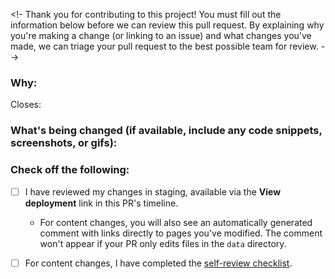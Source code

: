 <!-
Thank you for contributing to this project! You must fill out the information below before we can review this pull request. By explaining why you're making a change (or linking to an issue) and what changes you've made, we can triage your pull request to the best possible team for review.
-->

### Why:

Closes: 

<!-- If there's an existing issue for your change, please link to it above.
If there's _not_ an existing issue, please open one first to make it more likely that this update will be accepted: https://github.com/github/docs/issues/new/choose. -->

### What's being changed (if available, include any code snippets, screenshots, or gifs):

<!-- Let us know what you are changing. Share anything that could provide the most context.
If you made changes to the `content` directory, a table will populate in a comment below with links to the preview and current production articles. -->

### Check off the following:

- [ ] I have reviewed my changes in staging, available via the **View deployment** link in this PR's timeline.

  - For content changes, you will also see an automatically generated comment with links directly to pages you've modified. The comment won't appear if your PR only edits files in the `data` directory.
- [ ] For content changes, I have completed the [self-review checklist](https://docs.github.com/en/contributing/collaborating-on-github-docs/self-review-checklist).
